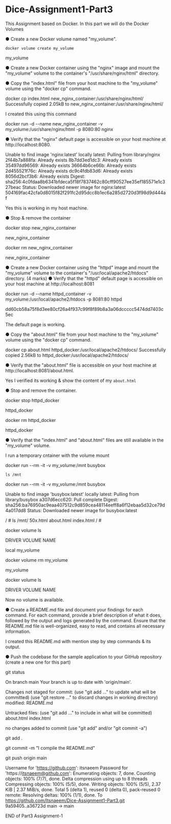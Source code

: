 # Dice-Assignment1-Part3
This Assignment based on Docker. In this part we will do the Docker Volumes

● Create a new Docker volume named "my_volume". 

 `docker volume create my_volume`

my_volume

● Create a new Docker container using the "nginx" image and mount the "my_volume"
volume to the container's "/usr/share/nginx/html" directory.

● Copy the "index.html" file from your host machine to the "my_volume" volume using the
"docker cp" command. 

docker cp index.html new_nginx_container:/usr/share/nginx/html/
Successfully copied 2.05kB to new_nginx_container:/usr/share/nginx/html/

I created this using this command

docker run -d --name new_nginx_container -v my_volume:/usr/share/nginx/html -p 8080:80 nginx


● Verify that the "nginx" default page is accessible on your host machine at
http://localhost:8080.

Unable to find image 'nginx:latest' locally
latest: Pulling from library/nginx
2f44b7a888fa: Already exists 
8b7dd3ed1dc3: Already exists 
35497dd96569: Already exists 
36664b6ce66b: Already exists 
2d455521f76c: Already exists 
dc9c4fdb83d6: Already exists 
8056d2bcf3b6: Already exists 
Digest: sha256:4c0fdaa8b6341bfdeca5f18f7837462c80cff90527ee35ef185571e1c327beac
Status: Downloaded newer image for nginx:latest
504169fac42cfa0d8015f82f291fc2d95dcc8b1ec6a285d2720d3f98d9d444af

Yes this is working in my host machine.

● Stop & remove the container

docker stop new_nginx_container 

new_nginx_container

docker rm new_nginx_container

new_nginx_container


● Create a new Docker container using the "httpd" image and mount the "my_volume"
volume to the container's "/usr/local/apache2/htdocs" directory. (4 marks)
● Verify that the "httpd" default page is accessible on your host machine at
http://localhost:8081

docker run -d --name httpd_container -v my_volume:/usr/local/apache2/htdocs -p 8081:80 httpd

dd60cb58a75f8d3ee80cf26a4f937c99f8f89b8a3a06dccccc5474dd7403c5ec

The default page is working.


● Copy the "about.html" file from your host machine to the "my_volume" volume using the
"docker cp" command.

docker cp about.html httpd_docker:/usr/local/apache2/htdocs/
Successfully copied 2.56kB to httpd_docker:/usr/local/apache2/htdocs/

● Verify that the "about.html" file is accessible on your host machine at
http://localhost:8081/about.html.

Yes I verified its working & show the content of my `about.html`

● Stop and remove the container. 

docker stop httpd_docker 

httpd_docker

docker rm httpd_docker 

httpd_docker

● Verify that the "index.html" and "about.html" files are still available in the "my_volume"
volume. 

I run a temporary cntainer with the volume mount

docker run --rm -it -v my_volume:/mnt busybox

`ls /mnt`

docker run --rm -it -v my_volume:/mnt busybox

Unable to find image 'busybox:latest' locally
latest: Pulling from library/busybox
a307d6ecc620: Pull complete 
Digest: sha256:ba76950ac9eaa407512c9d859cea48114eeff8a6f12ebaa5d32ce79d4a017dd8
Status: Downloaded newer image for busybox:latest

/ # ls /mnt/
50x.html    about.html  index.html
/ # 

docker volume ls

DRIVER    VOLUME NAME

local     my_volume

docker volume rm my_volume 

my_volume

docker volume ls

DRIVER    VOLUME NAME

Now no volume is available.

● Create a README.md file and document your findings for each command. For each
command, provide a brief description of what it does, followed by the output and logs
generated by the command. Ensure that the README.md file is well-organized, easy to
read, and contains all necessary information. 

I created this README.md with mention step by step commands & its output.

● Push the codebase for the sample application to your GitHub repository (create a new
one for this part)

git status

On branch main
Your branch is up to date with 'origin/main'.

Changes not staged for commit:
  (use "git add <file>..." to update what will be committed)
  (use "git restore <file>..." to discard changes in working directory)
	modified:   README.md

Untracked files:
  (use "git add <file>..." to include in what will be committed)
	about.html
	index.html

no changes added to commit (use "git add" and/or "git commit -a")


git add .

git commit -m "I compile the README.md"

git push origin main 

Username for 'https://github.com': itsnaeem
Password for 'https://itsnaeem@github.com': 
Enumerating objects: 7, done.
Counting objects: 100% (7/7), done.
Delta compression using up to 8 threads
Compressing objects: 100% (5/5), done.
Writing objects: 100% (5/5), 2.37 KiB | 2.37 MiB/s, done.
Total 5 (delta 1), reused 0 (delta 0), pack-reused 0
remote: Resolving deltas: 100% (1/1), done.
To https://github.com/Itsnaeem/Dice-Assignment1-Part3.git
   9a59405..a36723d  main -> main


END of Part3 Assignment-1